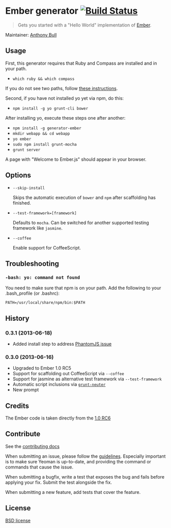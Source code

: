 # Ember generator [![Build Status](https://secure.travis-ci.org/yeoman/generator-ember.png?branch=master)](http://travis-ci.org/yeoman/generator-ember)

> Gets you started with a "Hello World" implementation of
[Ember](http://emberjs.com).

Maintainer: [Anthony Bull](https://github.com/inkredabull)


## Usage

First, this generator requires that Ruby and Compass are installed and in your path.

- `which ruby && which compass`

If you do not see two paths, follow [these instructions](https://github.com/gruntjs/grunt-contrib-compass#compass-task).

Second, if you have not installed yo yet via npm, do this:

- `npm install -g yo grunt-cli bower`

After installing yo, execute these steps one after another:

- `npm install -g generator-ember`
- `mkdir webapp && cd webapp`
- `yo ember`
- `sudo npm install grunt-mocha` 
- `grunt server`

A page with "Welcome to Ember.js" should appear in your browser.

## Options

* `--skip-install`

  Skips the automatic execution of `bower` and `npm` after scaffolding has finished.

* `--test-framework=[framework]`

  Defaults to `mocha`. Can be switched for another supported testing framework like `jasmine`.

* `--coffee`

  Enable support for CoffeeScript.


## Troubleshooting

### `-bash: yo: command not found`

You need to make sure that npm is on your path.  Add the following to your .bash_profile (or .bashrc):

`PATH=/usr/local/share/npm/bin:$PATH`


## History

### 0.3.1 (2013-06-18)

* Added install step to address [PhantomJS issue](https://github.com/yeoman/generator-webapp/issues/92)

### 0.3.0 (2013-06-16)

* Upgraded to Ember 1.0 RC5
* Support for scaffolding out CoffeeScript via `--coffee`
* Support for jasmine as alternative test framework via `--test-framework`
* Automatic script inclusions via [`grunt-neuter`](https://github.com/trek/grunt-neuter)
* New prompt


## Credits

The Ember code is taken directly from the [1.0 RC6](https://github.com/emberjs/starter-kit/archive/v1.0.0-rc.6.zip)


## Contribute

See the [contributing docs](https://github.com/yeoman/yeoman/blob/master/contributing.md)

When submitting an issue, please follow the [guidelines](https://github.com/yeoman/yeoman/blob/master/contributing.md#issue-submission). Especially important is to make sure Yeoman is up-to-date, and providing the command or commands that cause the issue.

When submitting a bugfix, write a test that exposes the bug and fails before applying your fix. Submit the test alongside the fix.

When submitting a new feature, add tests that cover the feature.


## License

[BSD license](http://opensource.org/licenses/bsd-license.php)
